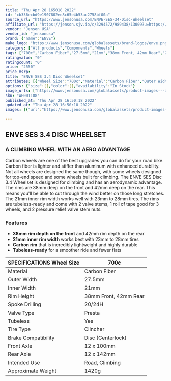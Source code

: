 ```yaml
---
title: "Thu Apr 28 165018 2022"
id: "cb336ecbd9e1907802ee8c65e4b53ac2758bf00a"
source_url: "https://www.jensonusa.com/ENVE-SES-34-Disc-Wheelset"
affiliate_url: "https://jenson.sjv.io/c/3294572/989438/13009?u=https://www.jensonusa.com/ENVE-SES-34-Disc-Wheelset"
vendor: "Jenson USA"
vendor_id: "jensonusa"
brand: {"name":"ENVE"}
make_logo: "https://www.jensonusa.com/globalassets/brand-logos/enve.png"
category: ["All products","Components","Wheels"]
tags: ["700c","Carbon Fiber","27.5mm","21mm","38mm Front, 42mm Rear","20/24H","Presta","Yes","Clincher","Disc (Centerlock)","12 x 100mm","12 x 142mm","Road, Climbing","1420g"]
ratingvalue: "0"
ratingcount: "0"
price: "2550"
price_msrp: 
title: "ENVE SES 3.4 Disc Wheelset"
attributes: [{"Wheel Size":"700c","Material":"Carbon Fiber","Outer Width":"27.5mm","Inner Width":"21mm","Rim Height":"38mm Front, 42mm Rear","Spoke Drilling":"20/24H","Valve Type":"Presta","Tubeless":"Yes","Tire Type":"Clincher","Brake Compatibility":"Disc (Centerlock)","Front Axle":"12 x 100mm","Rear Axle":"12 x 142mm","Intended Use":"Road, Climbing","Approximate Weight":"1420g"}]
options: {"size":[],"color":[],"availability":"In Stock"}
image_urls: ["https://www.jensonusa.com/globalassets/product-images---all-assets/enve/wh001188-xdr-12x100~142-clock.jpg","https://www.jensonusa.com/globalassets/product-images---all-assets/enve/wh001188-xdr-12x100~142-clock_1.jpg","https://www.jensonusa.com/globalassets/product-images---all-assets/enve/wh001188_3-black.jpg","https://www.jensonusa.com/globalassets/product-images---all-assets/enve/wh001188-xdr-12x100~142-clock_3.jpg"]
sku: "WH001188"
published_at: "Thu Apr 28 16:50:18 2022"
updated_at: "Thu Apr 28 16:50:18 2022"
images: [{"url":"https://www.jensonusa.com/globalassets/product-images---all-assets/enve/wh001188-xdr-12x100~142-clock.jpg","path":"full/149fe07d3b74410fb073102709bec438b9e782c9.jpg","checksum":"211465b25cfe04251098c3902372bcfd","status":"downloaded"},{"url":"https://www.jensonusa.com/globalassets/product-images---all-assets/enve/wh001188-xdr-12x100~142-clock_1.jpg","path":"full/913373fc2d7b6a2b57a5e5b9ce3d561aa9969381.jpg","checksum":"4c4465f862a21fec4c22ec11a7206b74","status":"downloaded"},{"url":"https://www.jensonusa.com/globalassets/product-images---all-assets/enve/wh001188_3-black.jpg","path":"full/633fbea1ba9378287c6d8f17c9dc226624f27a41.jpg","checksum":"8c64b6f765cf8237bebfa950808b00df","status":"downloaded"},{"url":"https://www.jensonusa.com/globalassets/product-images---all-assets/enve/wh001188-xdr-12x100~142-clock_3.jpg","path":"full/a11adad285d4757e9a8f61e70aa5910c5fcb9f1c.jpg","checksum":"3b6c2923ca489c7369d3b86f6c804f40","status":"downloaded"}]

---
```

## ENVE SES 3.4 DISC WHEELSET

### A CLIMBING WHEEL WITH AN AERO ADVANTAGE

Carbon wheels are one of the best upgrades you can do for your road bike.
Carbon fiber is lighter and stiffer than aluminum with enhanced durability.
Not all wheels are designed the same though, with some wheels designed for
top-end speed and some wheels built for climbing. The ENVE SES Disc 3.4
Wheelset is designed for climbing and has an aerodynamic advantage. The rims
are 38mm deep on the front and 42mm deep on the rear. This means you'll be
able to cut through the wind better on those long stretches. The 21mm inner
rim width works well with 23mm to 28mm tires. The rims are tubeless-ready and
come with 2 valve stems, 1 roll of tape good for 3 wheels, and 2 pressure
relief valve stem nuts.

### Features

  * **38mm rim depth on the front** and 42mm rim depth on the rear
  * **21mm inner rim width** works best with 23mm to 28mm tires
  * **Carbon rim** that is incredibly lightweight and highly durable
  * **Tubeless-ready** for a smoother ride and fewer flats

SPECIFICATIONS Wheel Size | 700c  
---|---  
Material | Carbon Fiber  
Outer Width | 27.5mm  
Inner Width | 21mm  
Rim Height | 38mm Front, 42mm Rear  
Spoke Drilling | 20/24H  
Valve Type | Presta  
Tubeless | Yes  
Tire Type | Clincher  
Brake Compatibility | Disc (Centerlock)  
Front Axle | 12 x 100mm  
Rear Axle | 12 x 142mm  
Intended Use | Road, Climbing  
Approximate Weight | 1420g

